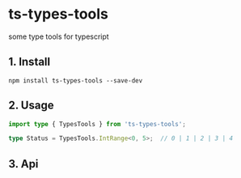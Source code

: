 # ts-types-tools
some type tools for typescript

## 1. Install

```shell
npm install ts-types-tools --save-dev
```

## 2. Usage

```typescript
import type { TypesTools } from 'ts-types-tools';
```

```typescript
type Status = TypesTools.IntRange<0, 5>;  // 0 | 1 | 2 | 3 | 4
```

## 3. Api

